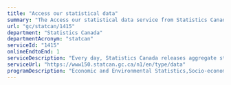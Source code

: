 ```yaml
---
title: "Access our statistical data"
summary: "The Access our statistical data service from Statistics Canada is available end-to-end online, according to the GC Service Inventory."
url: "gc/statcan/1415"
department: "Statistics Canada"
departmentAcronym: "statcan"
serviceId: "1415"
onlineEndtoEnd: 1
serviceDescription: "Every day, Statistics Canada releases aggregate statistical data via the Statistics Canada website (www.statcan.gc.ca) with the help of various tools such as data tables, publications and data visualization."
serviceUrl: "https://www150.statcan.gc.ca/n1/en/type/data"
programDescription: "Economic and Environmental Statistics,Socio-economic Statistics,Censuses,Cost-Recovered Statistical Services"
---
```

